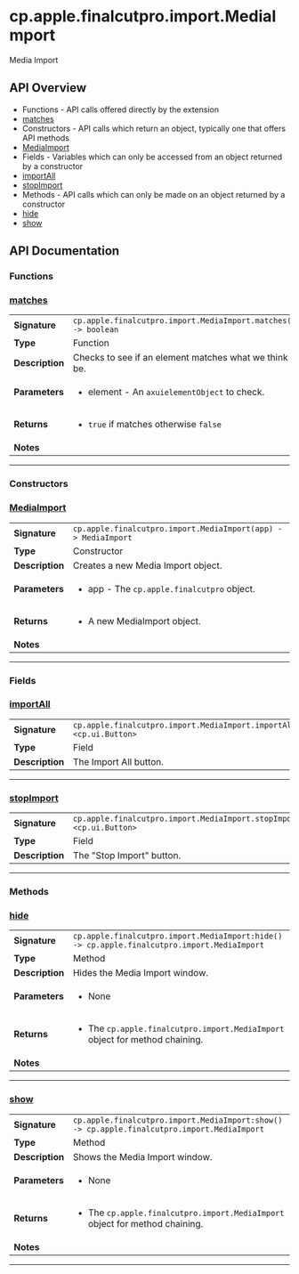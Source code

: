 # cp.apple.finalcutpro.import.MediaImport

Media Import

## API Overview
* Functions - API calls offered directly by the extension
 * [matches](#matches)
* Constructors - API calls which return an object, typically one that offers API methods
 * [MediaImport](#mediaimport)
* Fields - Variables which can only be accessed from an object returned by a constructor
 * [importAll](#importall)
 * [stopImport](#stopimport)
* Methods - API calls which can only be made on an object returned by a constructor
 * [hide](#hide)
 * [show](#show)

## API Documentation

### Functions


### [matches](#matches)

|                                             |                                                                                     |
| --------------------------------------------|-------------------------------------------------------------------------------------|
| **Signature**                               | `cp.apple.finalcutpro.import.MediaImport.matches(element) -> boolean`                                                                    |
| **Type**                                    | Function                                                                     |
| **Description**                             | Checks to see if an element matches what we think it should be.                                                                     |
| **Parameters**                              | <ul><li>element - An `axuielementObject` to check.</li></ul> |
| **Returns**                                 | <ul><li>`true` if matches otherwise `false`</li></ul>          |
| **Notes**                                   | <ul></ul>                |

---
### Constructors


### [MediaImport](#mediaimport)

|                                             |                                                                                     |
| --------------------------------------------|-------------------------------------------------------------------------------------|
| **Signature**                               | `cp.apple.finalcutpro.import.MediaImport(app) -> MediaImport`                                                                    |
| **Type**                                    | Constructor                                                                     |
| **Description**                             | Creates a new Media Import object.                                                                     |
| **Parameters**                              | <ul><li>app - The `cp.apple.finalcutpro` object.</li></ul> |
| **Returns**                                 | <ul><li>A new MediaImport object.</li></ul>          |
| **Notes**                                   | <ul></ul>                |

---
### Fields


### [importAll](#importall)

|                                             |                                                                                     |
| --------------------------------------------|-------------------------------------------------------------------------------------|
| **Signature**                               | `cp.apple.finalcutpro.import.MediaImport.importAll <cp.ui.Button>`                                                                    |
| **Type**                                    | Field                                                                     |
| **Description**                             | The Import All button.                                                                     |

---

### [stopImport](#stopimport)

|                                             |                                                                                     |
| --------------------------------------------|-------------------------------------------------------------------------------------|
| **Signature**                               | `cp.apple.finalcutpro.import.MediaImport.stopImport <cp.ui.Button>`                                                                    |
| **Type**                                    | Field                                                                     |
| **Description**                             | The "Stop Import" button.                                                                     |

---
### Methods


### [hide](#hide)

|                                             |                                                                                     |
| --------------------------------------------|-------------------------------------------------------------------------------------|
| **Signature**                               | `cp.apple.finalcutpro.import.MediaImport:hide() -> cp.apple.finalcutpro.import.MediaImport`                                                                    |
| **Type**                                    | Method                                                                     |
| **Description**                             | Hides the Media Import window.                                                                     |
| **Parameters**                              | <ul><li>None</li></ul> |
| **Returns**                                 | <ul><li>The `cp.apple.finalcutpro.import.MediaImport` object for method chaining.</li></ul>          |
| **Notes**                                   | <ul></ul>                |

---

### [show](#show)

|                                             |                                                                                     |
| --------------------------------------------|-------------------------------------------------------------------------------------|
| **Signature**                               | `cp.apple.finalcutpro.import.MediaImport:show() -> cp.apple.finalcutpro.import.MediaImport`                                                                    |
| **Type**                                    | Method                                                                     |
| **Description**                             | Shows the Media Import window.                                                                     |
| **Parameters**                              | <ul><li>None</li></ul> |
| **Returns**                                 | <ul><li>The `cp.apple.finalcutpro.import.MediaImport` object for method chaining.</li></ul>          |
| **Notes**                                   | <ul></ul>                |

---
